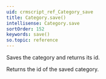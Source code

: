 ```yaml
---
uid: crmscript_ref_Category_save
title: Category.save()
intellisense: Category.save
sortOrder: 152
keywords: save()
so.topic: reference
---
```


Saves the category and returns its id.

Returns the id of the saved category.


